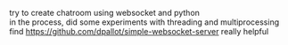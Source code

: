 try to create chatroom using websocket and python  
in the process, did some experiments with threading and multiprocessing  
find https://github.com/dpallot/simple-websocket-server really helpful  
